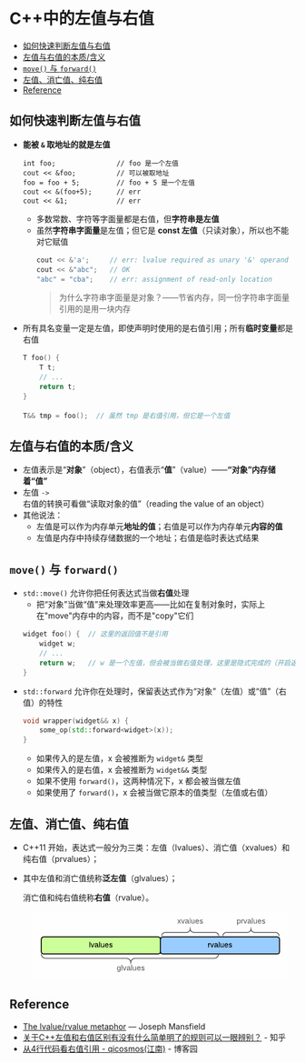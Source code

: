 C++中的左值与右值
===
<!-- TOC -->

- [如何快速判断左值与右值](#如何快速判断左值与右值)
- [左值与右值的本质/含义](#左值与右值的本质含义)
- [`move()` 与 `forward()`](#move-与-forward)
- [左值、消亡值、纯右值](#左值消亡值纯右值)
- [Reference](#reference)

<!-- /TOC -->


## 如何快速判断左值与右值
- **能被 `&` 取地址的就是左值**
  ```
  int foo;               // foo 是一个左值
  cout << &foo;          // 可以被取地址
  foo = foo + 5;         // foo + 5 是一个左值
  cout << &(foo+5);      // err
  cout << &1;            // err
  ```
  - 多数常数、字符等字面量都是右值，但**字符串是左值**
  - 虽然**字符串字面量**是左值；但它是 **const 左值**（只读对象），所以也不能对它赋值
    ```Cpp
    cout << &'a';     // err: lvalue required as unary '&' operand
    cout << &"abc";   // OK
    "abc" = "cba";    // err: assignment of read-only location
    ```
    > 为什么字符串字面量是对象？——节省内存，同一份字符串字面量引用的是用一块内存
- 所有具名变量一定是左值，即使声明时使用的是右值引用；所有**临时变量**都是右值
  ```Cpp
  T foo() {
      T t;
      // ...
      return t; 
  }

  T&& tmp = foo();  // 虽然 tmp 是右值引用，但它是一个左值
  ```


## 左值与右值的本质/含义
- 左值表示是“**对象**”（object），右值表示“**值**”（value）——**“对象”内存储着“值”**
- 左值 `->` 右值的转换可看做“读取对象的值”（reading the value of an object）
- 其他说法：
  - 左值是可以作为内存单元**地址的值**；右值是可以作为内存单元**内容的值**
  - 左值是内存中持续存储数据的一个地址；右值是临时表达式结果

## `move()` 与 `forward()`
- `std::move()` 允许你把任何表达式当做**右值**处理
  - 把“对象”当做“值”来处理效率更高——比如在复制对象时，实际上在"move"内存中的内容，而不是"copy"它们
  ```Cpp
  widget foo() {  // 这里的返回值不是引用
      widget w;
      // ...
      return w;   // w 是一个左值，但会被当做右值处理，这里是隐式完成的（开启返回值优化）
  }
  ```
- `std::forward` 允许你在处理时，保留表达式作为“对象”（左值）或“值”（右值）的特性
  ```Cpp
  void wrapper(widget&& x) {
      some_op(std::forward<widget>(x));
  }
  ```
  - 如果传入的是左值，x 会被推断为 `widget&` 类型
  - 如果传入的是右值，x 会被推断为 `widget&&` 类型
  - 如果不使用 `forward()`，这两种情况下，x 都会被当做左值
  - 如果使用了 `forward()`，x 会被当做它原本的值类型（左值或右值）


## 左值、消亡值、纯右值
- C++11 开始，表达式一般分为三类：左值（lvalues）、消亡值（xvalues）和纯右值（prvalues）；
- 其中左值和消亡值统称**泛左值**（glvalues）；

  消亡值和纯右值统称**右值**（rvalue）。
  <div align="center"><img src="../assets/TIM截图20180803225602.png" /></div>


## Reference
- [The lvalue/rvalue metaphor](https://josephmansfield.uk/articles/lvalue-rvalue-metaphor.html) — Joseph Mansfield
- [关于C++左值和右值区别有没有什么简单明了的规则可以一眼辨别？](https://www.zhihu.com/question/39846131/answer/85277628) - 知乎
- [从4行代码看右值引用 - qicosmos(江南)](https://www.cnblogs.com/qicosmos/p/4283455.html) - 博客园 
